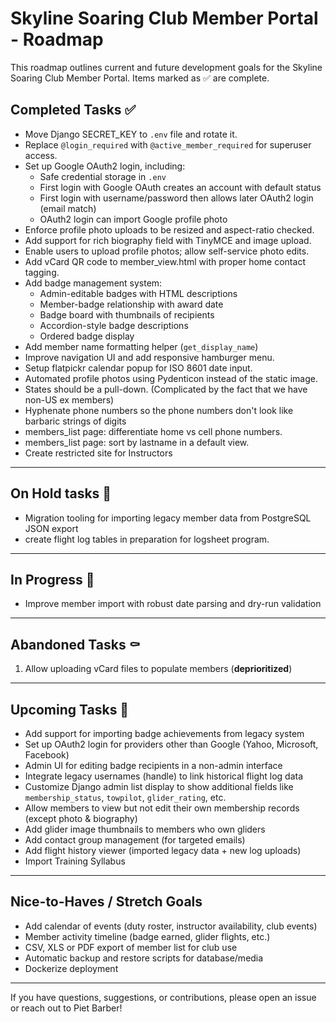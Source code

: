 # Skyline Soaring Club Member Portal - Roadmap

This roadmap outlines current and future development goals for the Skyline Soaring Club Member Portal. Items marked as ✅ are complete.

## Completed Tasks ✅
- Move Django SECRET_KEY to `.env` file and rotate it.
- Replace `@login_required` with `@active_member_required` for superuser access.
- Set up Google OAuth2 login, including:
   - Safe credential storage in `.env`
   - First login with Google OAuth creates an account with default status
   - First login with username/password then allows later OAuth2 login (email match)
   - OAuth2 login can import Google profile photo
- Enforce profile photo uploads to be resized and aspect-ratio checked.
- Add support for rich biography field with TinyMCE and image upload.
- Enable users to upload profile photos; allow self-service photo edits.
- Add vCard QR code to member_view.html with proper home contact tagging.
- Add badge management system:
   - Admin-editable badges with HTML descriptions
   - Member-badge relationship with award date
   - Badge board with thumbnails of recipients
   - Accordion-style badge descriptions
   - Ordered badge display
- Add member name formatting helper (`get_display_name`)
- Improve navigation UI and add responsive hamburger menu.
- Setup flatpickr calendar popup for ISO 8601 date input.
- Automated profile photos using Pydenticon instead of the static image. 
- States should be a pull-down.  (Complicated by the fact that we have non-US ex members)
- Hyphenate phone numbers so the phone numbers don't look like barbaric strings of digits
- members_list page: differentiate home vs cell phone numbers. 
- members_list page: sort by lastname in a default view.  
- Create restricted site for Instructors

---

## On Hold tasks 🛑
- Migration tooling for importing legacy member data from PostgreSQL JSON export
- create flight log tables in preparation for logsheet program. 

---

## In Progress 🔄
- Improve member import with robust date parsing and dry-run validation

---

## Abandoned Tasks ⚰️
1. Allow uploading vCard files to populate members (**deprioritized**)


---

## Upcoming Tasks 🚀
- Add support for importing badge achievements from legacy system
- Set up OAuth2 login for providers other than Google (Yahoo, Microsoft, Facebook)
- Admin UI for editing badge recipients in a non-admin interface
- Integrate legacy usernames (handle) to link historical flight log data
- Customize Django admin list display to show additional fields like `membership_status`, `towpilot`, `glider_rating`, etc.
- Allow members to view but not edit their own membership records (except photo & biography)
- Add glider image thumbnails to members who own gliders
- Add contact group management (for targeted emails)
- Add flight history viewer (imported legacy data + new log uploads)
- Import Training Syllabus

---

## Nice-to-Haves / Stretch Goals
- Add calendar of events (duty roster, instructor availability, club events)
- Member activity timeline (badge earned, glider flights, etc.)
- CSV, XLS or PDF export of member list for club use
- Automatic backup and restore scripts for database/media
- Dockerize deployment

---

If you have questions, suggestions, or contributions, please open an issue or reach out to Piet Barber!

